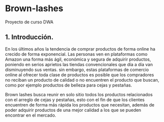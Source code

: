 # Brown-lashes
Proyecto de curso DWA

## 1. Introducción.
En los últimos años la tendencia de comprar productos de forma online ha crecido de forma exponencial. Las personas ven en plataformas como Amazon una forma más ágil, económica y segura de adquirir productos, poniendo en serios aprietos las tiendas convencionales que día a día van disminuyendo sus ventas. sin embargo, estas plataformas de comercio online al ofrecer toda clase de productos es posible que los compradores no reciban un producto de calidad o no encuentren el producto que buscan, como por ejemplo productos de belleza para cejas y pestañas.  

Brown lashes busca reunir en solo sitio todos los productos relacionados con el arreglo de cejas y pestañas, esto con el fin de que los clientes encuentren de forma más rápida los productos que necesitan, además de poder adquirir productos de una mejor calidad a los que se pueden encontrar en el mercado.  

